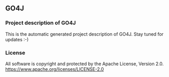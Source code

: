 ## GO4J

### Project description of GO4J

This is the automatic generated project description of GO4J. Stay tuned for updates :-)

### License

All software is copyright and protected by the Apache License, Version 2.0.
https://www.apache.org/licenses/LICENSE-2.0